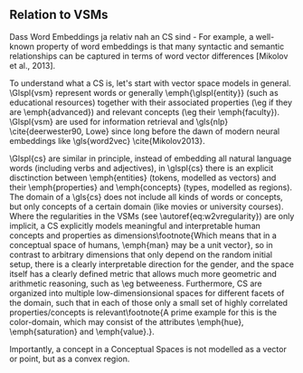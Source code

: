 ## Relation to VSMs

Dass Word Embeddings ja relativ nah an CS sind - For example, a well-known property of word embeddings is that many syntactic and semantic relationships can be captured in terms of word vector differences [Mikolov et al., 2013].

To understand what a CS is, let's start with vector space models in general. \Glspl{vsm} represent words or generally \emph{\glspl{entity}} (such as educational resources) together with their associated properties (\eg if they are \emph{advanced}) and relevant concepts (\eg their \emph{faculty}). \Glspl{vsm} are used for information retrieval and \gls{nlp} \cite{deerwester90, Lowe} since long before the dawn of modern neural embeddings like \gls{word2vec} \cite{Mikolov2013}. 

\Glspl{cs} are similar in principle, instead of embedding all natural language words (including verbs and adjectives), in \glspl{cs} there is an explicit disctinction between \emph{entities} (tokens, modelled as vectors) and their \emph{properties} and \emph{concepts} (types, modelled as regions). The domain of a \gls{cs} does not include all kinds of words or concepts, but only concepts of a certain domain (like movies or university courses). Where the regularities in the VSMs (see \autoref{eq:w2vregularity}) are only implicit, a CS explicitly models meaningful and interpretable human concepts and properties as dimensions\footnote{Which means that in a conceptual space of humans, \emph{man} may be a unit vector}, so in contrast to arbitrary dimensions that only depend on the random initial setup, there is a clearly interpretable direction for the gender, and the space itself has a clearly defined metric that allows much more geometric and arithmetic reasoning, such as \eg betweeness. Furthermore, CS are organized into multiple low-dimensionsional spaces for different facets of the domain, such that in each of those only a small set of highly correlated properties/concepts is relevant\footnote{A prime example for this is the color-domain, which may consist of the attributes \emph{hue}, \emph{saturation} and \emph{value}.}.
<!-- from \cite{Alshaikh2019}: \q{For instance, in a conceptual space of movies, we may have facets such as genre, language, geographic location, etc. Each facet is associated with its own vector space, which intuitively captures similarity \wrt the corresponding facet. Most of these facet spaces tend to be low-dimensional [...]. This clearly differentiates them from traditional semantic spaces, which often have hundreds of dimensions}) -->
Importantly, a concept in a Conceptual Spaces is not modelled as a vector or point, but as a convex region. <!-- TODO: is this mentioned? (which allows for easy extraction of is-a and part-of relations or prototypical examples vs edge examples, but makes the generation computationally vastly more expensive)--> 

<!-- 
## Do I explain well enough?

* "criterion C defines concepts as regions of conceptual spaces" \cite[111]{Gardenfors2000a}
* properties: *A property is a convex region in some domain*
* information organized in spatial structures with dimensions (color, size, shape, ...)
    * dimensions have topological or geometric structures
    * dimensions sorted into domains (h+s+v = color)
    * dimensions are human-interpretable (measurable qualities)
* Gives an extended notion of what **similarity** is (see reasoning-section)
* related to prototype theory
-->

<!-- 

#### Excursion: A CS for the subconceptual level with ANNs

* The Information received by the receptors is too rich and too unstructured, \q{What is needed is some way of transforming and organizing the input into a mode that can be ahndled on the conpcetual or symbolic level. This basically involves finding a more *economic* form of representation: going from the subconceptual to the conceptual level usually involves a *reduction of the number of dimensions* that are represented} (p221)
* \eg MDS, Shephard's algorithm of "start high-dim and then sucessively reduce dimensionality until no furhther dimensions can be limitnated without a substantial disagreement between the rank order generated by the metric assignment and the original rank order" (often no more than 2-3D)
* But we an also think about ANNs - Concreteley \q{Kohonen's (1988, 1995) *self-organizing maps*.}, that automatically \q{*reduce the representational complexity* of the input} (221) (=question "How can one generalize from single observations to general laws" on subconceptual level)
	* Self-organizing map is an ANN (with most often 2-3D array of neurons as output), that does the connections such that \q{similarities occuring among different input vectos are [...] *preserved* in the mapping, in the sense that input vectors with common features are mapped onto *neighboring* neurons in the output map. The degree of similarity between two input vectors is determined by some (instrinsitc) *distance* measure}, of which he suggested many (sec 2.4). Preserve most topological relations while making it lower-dim. 
	* That maps highdim regions to point-embeddings, and THAT IS GENERALIZATION (answer to question 2)

-->